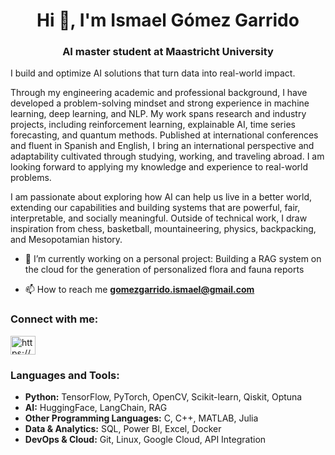 <h1 align="center">Hi 👋, I'm Ismael Gómez Garrido</h1>
<h3 align="center">AI master student at Maastricht University</h3>

I build and optimize AI solutions that turn data into real-world impact. 

Through my engineering academic and professional background, I have developed a problem-solving mindset and strong experience in machine learning, deep learning, and NLP. My work spans research and industry projects, including reinforcement learning, explainable AI, time series forecasting, and quantum methods. Published at international conferences and fluent in Spanish and English, I bring an international perspective and adaptability cultivated through studying, working, and traveling abroad. I am looking forward to applying my knowledge and experience to real-world problems.

I am passionate about exploring how AI can help us live in a better world, extending our capabilities and building systems that are powerful, fair, interpretable, and socially meaningful. Outside of technical work, I draw inspiration from chess, basketball, mountaineering, physics, backpacking, and Mesopotamian history.

- 🔭 I’m currently working on a personal project: Building a RAG system on the cloud for the generation of personalized flora and fauna reports 

- 📫 How to reach me **gomezgarrido.ismael@gmail.com**

<h3 align="left">Connect with me:</h3>
<p align="left">
<a href="https://linkedin.com/in/https://www.linkedin.com/in/ismaelgomezgarrido/" target="blank"><img align="center" src="https://raw.githubusercontent.com/rahuldkjain/github-profile-readme-generator/master/src/images/icons/Social/linked-in-alt.svg" alt="https://www.linkedin.com/in/ismaelgomezgarrido/" height="30" width="40" /></a>
</p>

<h3 align="left">Languages and Tools:</h3>
<ul>
  <li><strong>Python:</strong> TensorFlow, PyTorch, OpenCV, Scikit-learn, Qiskit, Optuna</li>
  <li><strong>AI:</strong> HuggingFace, LangChain, RAG</li>
  <li><strong>Other Programming Languages:</strong> C, C++, MATLAB, Julia</li>
  <li><strong>Data & Analytics:</strong> SQL, Power BI, Excel, Docker</li>
  <li><strong>DevOps & Cloud:</strong> Git, Linux, Google Cloud, API Integration</li>
</ul>
